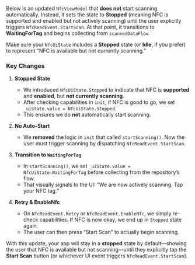 Below is an updated `NfcViewModel` that **does not** start scanning automatically. Instead, it sets the state to **Stopped** (meaning NFC is supported and enabled but not actively scanning) until the user explicitly triggers `NfcReadEvent.StartScan`. At that point, it transitions to **WaitingForTag** and begins collecting from `scannedDataFlow`.

Make sure your `NfcUiState` includes a **Stopped** state (or **Idle**, if you prefer) to represent “NFC is available but not currently scanning.”


### Key Changes

1. **Stopped State**
    - We introduced `NfcUiState.Stopped` to indicate that NFC is **supported** and **enabled**, but **not currently scanning**.
    - After checking capabilities in `init`, if NFC is good to go, we set `_uiState.value = NfcUiState.Stopped`.
    - This ensures we do **not** automatically start scanning.

2. **No Auto-Start**
    - We **removed** the logic in `init` that called `startScanning()`. Now the user must trigger scanning by dispatching `NfcReadEvent.StartScan`.

3. **Transition to `WaitingForTag`**
    - In `startScanning()`, we set `_uiState.value = NfcUiState.WaitingForTag` before collecting from the repository’s flow.
    - That visually signals to the UI: “We are now actively scanning. Tap your NFC tag.”

4. **Retry & EnableNfc**
    - On `NfcReadEvent.Retry` or `NfcReadEvent.EnableNfc`, we simply re-check capabilities. If NFC is now okay, we end up in `Stopped` state again.
    - The user can then press “Start Scan” to actually begin scanning.

With this update, your app will stay in a **stopped** state by default—showing the user that NFC is available but not scanning—until they explicitly tap the **Start Scan** button (or whichever UI event triggers `NfcReadEvent.StartScan`).